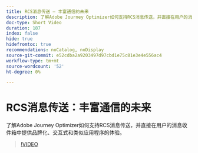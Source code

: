 ```yaml
---
title: RCS消息传送 — 丰富通信的未来
description: 了解Adobe Journey Optimizer如何支持RCS消息传送，并直接在用户的消息收件箱中提供品牌化、交互式和类似应用程序的体验。
doc-type: Short Video
duration: 187
index: false
hide: true
hidefromtoc: true
recommendations: noCatalog, noDisplay
source-git-commit: e52cdba2a9203497d97cbd1e75c81e3e4e556ac4
workflow-type: tm+mt
source-wordcount: '52'
ht-degree: 0%

---
```



# RCS消息传送：丰富通信的未来

了解Adobe Journey Optimizer如何支持RCS消息传送，并直接在用户的消息收件箱中提供品牌化、交互式和类似应用程序的体验。

<!-- 72_S520_3442520_186_rcs-messaging-the-future-of-rich-communication -->
>[!VIDEO](https://video.tv.adobe.com/v/3460377/?learn=on&enablevpops=true&captions=chi_hans)
